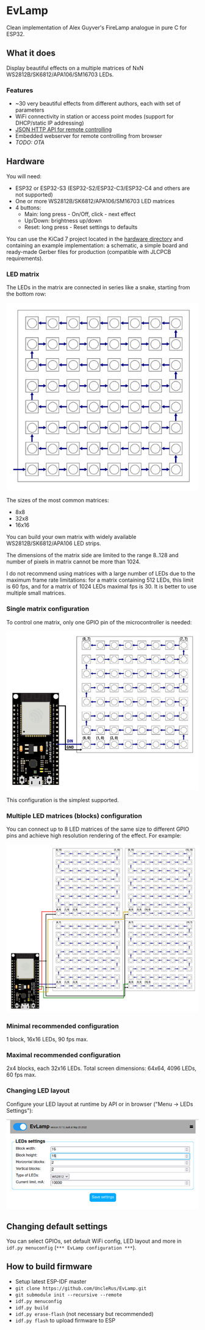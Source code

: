 # EvLamp

Clean implementation of Alex Guyver's FireLamp analogue in pure C for ESP32.

## What it does

Display beautiful effects on a multiple matrices of NxN WS2812B/SK6812/APA106/SM16703 LEDs.

### Features

- ~30 very beautiful effects from different authors, each with set of parameters
- WiFi connectivity in station or access point modes (support for DHCP/static IP addressing)
- [JSON HTTP API for remote controlling](API.md)
- Embedded webserver for remote controlling from browser
- *TODO: OTA*

## Hardware

You will need:

- ESP32 or ESP32-S3 (ESP32-S2/ESP32-C3/ESP32-C4 and others are not supported)
- One or more WS2812B/SK6812/APA106/SM16703 LED matrices
- 4 buttons:
    - Main: long press - On/Off, click - next effect
    - Up/Down: brightness up/down
    - Reset: long press - Reset settings to defaults

You can use the KiCad 7 project located in the [hardware directory](hardware) and containing
an example implementation: a schematic, a simple board and ready-made Gerber files for production
(compatible with JLCPCB requirements).

### LED matrix

The LEDs in the matrix are connected in series like a snake, starting from the bottom row:

![8x8 matrix](images/8x8_matrix.png)

The sizes of the most common matrices:
- 8x8
- 32x8
- 16x16

You can build your own matrix with widely available WS2812B/SK6812/APA106 LED strips.

The dimensions of the matrix side are limited to the range 8..128 and
number of pixels in matrix cannot be more than 1024.

I do not recommend using matrices with a large number of LEDs due to the maximum frame
rate limitations: for a matrix containing 512 LEDs, this limit is 60 fps, and for a matrix of
1024 LEDs maximal fps is 30. It is better to use multiple small matrices.

### Single matrix configuration

To control one matrix, only one GPIO pin of the microcontroller is needed:

![Single matrix](images/single_block.png)

This configuration is the simplest supported.

### Multiple LED matrices (blocks) configuration

You can connect up to 8 LED matrices of the same size to different GPIO pins and achieve high resolution
rendering of the effect. For example:

![4 blocks configuration example](images/2x2_blocks.png)

### Minimal recommended configuration

1 block, 16x16 LEDs, 90 fps max.

### Maximal recommended configuration

2x4 blocks, each 32x16 LEDs.
Total screen dimensions: 64x64, 4096 LEDs, 60 fps max.

### Changing LED layout

Configure your LED layout at runtime by API or in browser ("Menu -> LEDs Settings"):

![LED layout configuration](images/led_config.png)

## Changing default settings 

You can select GPIOs, set default WiFi config, LED layout and more in `idf.py menuconfig`
(`*** EvLamp configuration ***`). 

## How to build firmware

- Setup latest ESP-IDF master
- `git clone https://github.com/UncleRus/EvLamp.git`
- `git submodule init --recursive --remote`
- `idf.py menuconfig`
- `idf.py build`
- `idf.py erase-flash` (not necessary but recommended)
- `idf.py flash` to upload firmware to ESP
